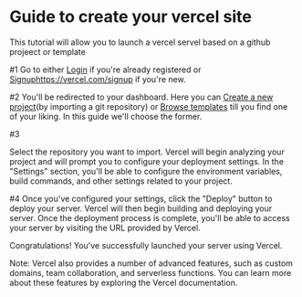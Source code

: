 # Guide to create your vercel site

This tutorial will allow you to launch a vercel servel based on a github projeect or template

#1
Go to either [Login](https://vercel.com/login) if you're already registered or [Signup](https://vercel.com/singup)https://vercel.com/signup if you're new.

#2
You'll be redirected to your dashboard. Here you can [Create a new project](https://vercel.com/new)(by importing a git repository) or [Browse templates](https://vercel.com/new/templates) till you find one of your liking. In this guide we'll choose the former.

#3

Select the repository you want to import. Vercel will begin analyzing your project and will prompt you to configure your deployment settings. In the "Settings" section, you'll be able to configure the environment variables, build commands, and other settings related to your project.


#4
Once you've configured your settings, click the "Deploy" button to deploy your server. Vercel will then begin building and deploying your server. Once the deployment process is complete, you'll be able to access your server by visiting the URL provided by Vercel.

Congratulations! You've successfully launched your server using Vercel.

Note: Vercel also provides a number of advanced features, such as custom domains, team collaboration, and serverless functions. You can learn more about these features by exploring the Vercel documentation.










